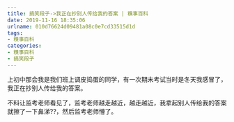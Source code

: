 ```yaml
---
title: 搞笑段子->我正在抄别人传给我的答案 | 糗事百科
date: 2019-11-16 18:35:06
urlname: 010d76624d09481a08c0e7cd33515d1d
tags: 
- 糗事百科
categories:
- 糗事百科
- 搞笑段子
---
```

上初中那会我是我们班上调皮捣蛋的同学，有一次期末考试当时是冬天我感冒了，我正在抄别人传给我的答案。

不料让监考老师看见了，监考老师越走越近，越走越近，我拿起别人传给我的答案就擦了一下鼻涕??，然后监考老师懵了。


